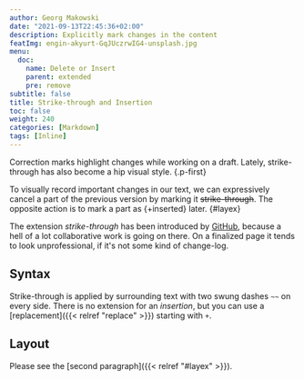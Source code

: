```yaml
---
author: Georg Makowski
date: "2021-09-13T22:45:36+02:00"
description: Explicitly mark changes in the content
featImg: engin-akyurt-GqJUczrwIG4-unsplash.jpg
menu:
  doc:
    name: Delete or Insert
    parent: extended
    pre: remove
subtitle: false
title: Strike-through and Insertion
toc: false
weight: 240
categories: [Markdown]
tags: [Inline]
---
```


Correction marks highlight changes while working on a draft. Lately, strike-through has also become a hip visual style.
{.p-first} <!--more-->

To visually record important changes in our text, we can expressively cancel a part of the previous version by marking it ~~strike-through~~. The opposite action is to mark a part as {+inserted} later.
{#layex}

The extension _strike-through_ has been introduced by [GitHub](https://github.com), because a hell of a lot collaborative work is going on there. On a finalized page it tends to look unprofessional, if it's not some kind of change-log.

## Syntax

Strike-through is applied by surrounding text with two swung dashes `~~` on every side. There is no extension for an _insertion_, but you can use a [replacement]({{< relref "replace" >}}) starting with `+`.

## Layout

Please see the [second paragraph]({{< relref "#layex" >}}).
